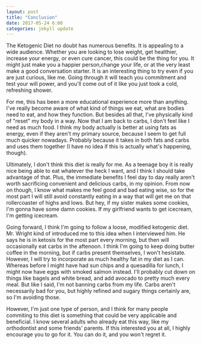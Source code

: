 ```yaml
---
layout: post
title: "Conclusion"
date: 2017-05-24 6:00
categories: jekyll update
---
```

The Ketogenic Diet no doubt has numerous benefits. It is appealing to a wide audience. Whether you are looking to lose weight, get healthier, increase your energy, or even cure cancer, this could be the thing for you. It might just make you a happier person,change your life, or at the very least make a good conversation starter. It is an interesting thing to try even if you are just curious, like me. Going through it will teach you commitment and test your will power, and you'll come out of it like you just took a cold, refreshing shower.

For me, this has been a more educational experience more than anything. I've really become aware of what kind of things we eat, what are bodies need to eat, and how they function. But besides all that, I've physically kind of "reset" my body in a way. Now that I am back to carbs, I don't feel like I need as much food. I think my body actually is better at using fats as energy, even if they aren't my primary source, because I seem to get full much quicker nowadays. Probably because it takes in both fats and carbs and uses them together (I have no idea if this is actually what's happening, though).

Ultimately, I don't think this diet is really for me. As a teenage boy it is really nice being able to eat whatever the heck I want, and I think I should take advantage of that. Plus, the immediate benefits I feel day to day really aren't worth sacrificing convenient and delicious carbs, in my opinion. From now on though, I know what makes me feel good and bad eating wise, so for the most part I will still avoid constantly eating in a way that will get me on that rollercoaster of highs and lows. But hey, if my sister makes some cookies, I'm gonna have some damn cookies. If my girlfriend wants to get icecream, I'm getting icecream.

Going forward, I think I'm going to follow a loose, modified ketogenic diet. Mr. Wright kind of introduced me to this idea when I interviewed him. He says he is in ketosis for the most part every morning, but then will occasionally eat carbs in the aftenoon. I think I'm going to keep doing butter coffee in the morning, but if carbs present themselves, I won't  hesistate. However, I will try to incorporate as much healthy fat in my diet as I can. Whereas before I might have had sun chips and a quesadilla for lunch, I might now have eggs with smoked salmon instead. I'll probably cut down on things like bagels and white bread, and add avocado to pretty much every meal. But like I said, I'm not banning carbs from my life. Carbs aren't necessarily bad for you, but highly refined and sugary things certainly are, so I'm avoiding those.

However, I'm just one type of person, and I think for many people commiting to this diet is something that could be very applicable and beneficial. I know several adults who already eat this way, like my orthodontist and some friends' parents. If this interested you at all, I highly encourage you to go for it. You can do it, and you won't regret it.
